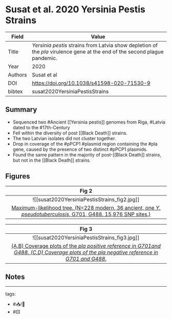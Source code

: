 
# Susat et al. 2020 Yersinia Pestis Strains

| Field   | Value                                                                                                                                                          |
| ------- | -------------------------------------------------------------------------------------------------------------------------------------------------------------- |
| Title   | <i>Yersinia pestis</i> strains from Latvia show depletion of the <i>pla</i> virulence gene at the end of the second plague pandemic. |
| Year    | 2020                                                                                                                                                        |
| Authors | Susat et al                                                                                                                                              |
| DOI     | <https://doi.org/10.1038/s41598-020-71530-9>                                                                                                                 |
| bibtex  | susat2020YersiniaPestisStrains    

## Summary

- Sequenced two #Ancient [[Yersinia pestis]]  genomes from Riga, #Latvia dated to the #17th-Century
- Fell within the diversity of post [[Black Death]] strains.
- The two Latvian isolates did not cluster together.
- Drop in coverage of the #pPCP1 #plasmid region containing the #pla gene, caused by the presence of two distinct #pPCP1 plasmids.
- Found the same pattern in the majority of post-[[Black Death]] strains, but not in the [[Black Death]] strains.

## Figures

|                    Fig 2                   |
|:--------------------------------------------:|
| ![[susat2020YersiniaPestisStrains_fig2.jpg]] |
|        [Maximum-likelihood tree. (N=228 modern, 36 ancient, one <i>Y. pseudotuberculosis</i>, G701, G488. 15,976 SNP sites.) ](Susat%20et%20al.%202020%20Yersinia%20Pestis%20Strains.md)        |

	
|                    Fig 3                   |
|:--------------------------------------------:|
| ![[susat2020YersiniaPestisStrains_fig3.jpg]] |
|        [(A,B) Coverage plots of the <i>pla<i> positive reference in G701and G488. (C,D) Coverage plots of the <i>pla<i> negative reference in G701 and G488.](Susat%20et%20al.%202020%20Yersinia%20Pestis%20Strains.md)        |

## Notes

---

tags: 
  - #📥/📰 
  - #🟨